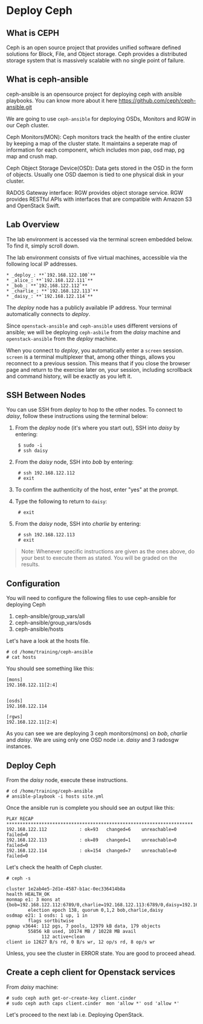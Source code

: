 # Deploy Ceph

## What is CEPH

Ceph is an open source project that provides unified software defined solutions for 
Block, File, and Object storage. Ceph provides a distributed storage system that is
massively scalable with no single point of failure.

## What is ceph-ansible

ceph-ansible is an opensource project for deploying
ceph with ansible playbooks. You can know more about it here
https://github.com/ceph/ceph-ansible.git

We are going to use `ceph-ansible` for deploying OSDs, Monitors and
RGW in our Ceph cluster. 

Ceph Monitors(MON): Ceph monitors track the health of the entire cluster by
keeping a map of the cluster state. It maintains a seperate map of information for
each component, which includes mon pap, osd map, pg map and crush map.

Ceph Object Storage Device(OSD): Data gets stored in the OSD in the form of objects.
Usually one OSD daemon is tied to one physical disk in your cluster.

RADOS Gateway interface: RGW provides object storage service. RGW provides RESTful APIs
with interfaces that are compatible with Amazon S3 and OpenStack Swift.


## Lab Overview

The lab environment is accessed via the terminal screen embedded below.  To
find it, simply scroll down.

The lab environment consists of five virtual machines, accessible via the
following local IP addresses.

    * _deploy_: **`192.168.122.100`**
    * _alice_: **`192.168.122.111`**
    * _bob_: **`192.168.122.112`**
    * _charlie_: **`192.168.122.113`**
    * _daisy_: **`192.168.122.114`**

The _deploy_ node  has a publicly available IP address.
Your terminal automatically connects to _deploy_.

Since `openstack-ansible` and `ceph-ansible` uses different versions
of ansible; we will be deploying `ceph-asbile` from the _daisy_ machine and
`openstack-ansible` from the _deploy_ machine.


When you connect to _deploy_, you automatically enter a `screen` session.
`screen` is a terminal multiplexer that, among other things, allows you
reconnect to a previous session.  This means that if you close the browser page
and return to the exercise later on, your session, including scrollback and
command history, will be exactly as you left it.

## SSH Between Nodes

You can use SSH from _deploy_ to hop to the other nodes.  To connect to
_daisy_, follow these instructions using the terminal below:

1. From the _deploy_ node (it's where you start out), SSH into _daisy_ by
   entering:

        $ sudo -i
        # ssh daisy

2. From the _daisy_ node, SSH into _bob_ by entering:

        # ssh 192.168.122.112
        # exit  

3. To confirm the authenticity of the host, enter "yes" at the prompt.

4. Type the following to return to `daisy`:

        # exit

5. From the _daisy_ node, SSH into _charlie_ by entering:

        # ssh 192.168.122.113
        # exit


> Note: Whenever specific instructions are given as the ones above, do your
> best to execute them as stated. You will be graded on the results.

## Configuration

You will need to configure the following files to use ceph-ansible for deploying Ceph

1. ceph-ansible/group_vars/all
2. ceph-ansible/group_vars/osds
3. ceph-ansible/hosts


Let's have a look at the hosts file.
	
    # cd /home/training/ceph-ansible
    # cat hosts

You should see something like this:

    [mons]
    192.168.122.11[2:4]


    [osds]
    192.168.122.114

    [rgws]
    192.168.122.11[2:4]

As you can see we are deploying 3 ceph monitors(mons) on _bob_, _charlie_ and _daisy_.
We are using only one OSD node i.e. _daisy_ and 3 radosgw instances.

## Deploy Ceph

From the _daisy_ node, execute these instructions.

    # cd /home/training/ceph-ansible
    # ansible-playbook -i hosts site.yml

Once the ansible run is complete you should see an output like this:

    PLAY RECAP *********************************************************************
    192.168.122.112            : ok=93   changed=6    unreachable=0    failed=0
    192.168.122.113            : ok=89   changed=1    unreachable=0    failed=0
    192.168.122.114            : ok=154  changed=7    unreachable=0    failed=0



Let's check the health of Ceph cluster.

    # ceph -s

    cluster 1e2ab4e5-2d1e-4587-b1ac-0ec336414b8a
    health HEALTH_OK
    monmap e1: 3 mons at {bob=192.168.122.112:6789/0,charlie=192.168.122.113:6789/0,daisy=192.168.122.114:6789/0}
            election epoch 138, quorum 0,1,2 bob,charlie,daisy
    osdmap e21: 1 osds: 1 up, 1 in
            flags sortbitwise
    pgmap v3644: 112 pgs, 7 pools, 12979 kB data, 179 objects
            55856 kB used, 10174 MB / 10228 MB avail
                 112 active+clean
  	client io 12627 B/s rd, 0 B/s wr, 12 op/s rd, 8 op/s wr

Unless, you see the cluster in ERROR state. You are good to proceed ahead.

## Create a ceph client for Openstack services

From _daisy_ machine:

    # sudo ceph auth get-or-create-key client.cinder
    # sudo ceph auth caps client.cinder  mon 'allow *' osd 'allow *'


Let's proceed to the next lab i.e. Deploying OpenStack.


